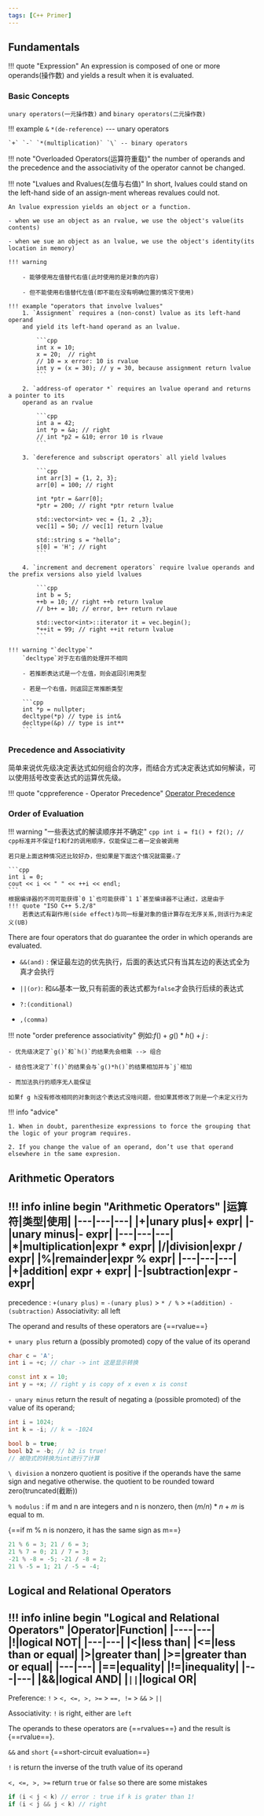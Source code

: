 ```yaml
---
tags: [C++ Primer]
---
```


## Fundamentals
!!! quote "Expression"
	An expression is composed of one or more operands(操作数) and yields a
	result when it is evaluated.

### Basic Concepts
`unary operators(一元操作数)` and `binary operators(二元操作数)` 

!!! example 
	`&` `*(de-reference)` --- unary operators

	`+` `-` `*(multiplication)` `\` -- binary operators


!!! note "Overloaded Operators(运算符重载)"
	the number of operands and the precedence and the associativity of 
	the operator cannot be changed.

!!! note "Lvalues and Rvalues(左值与右值)"
	In short, lvalues could stand on the left-hand side of an assign-ment
	whereas revalues could not.

	An lvalue expression yields an object or a function.

	- when we use an object as an rvalue, we use the object's value(its contents)

	- when we sue an object as an lvalue, we use the object's identity(its location in memory)

	!!! warning 

		- 能够使用左值替代右值(此时使用的是对象的内容)

		- 但不能使用右值替代左值(即不能在没有明确位置的情况下使用)

	!!! example "operators that involve lvalues"
		1. `Assignment` requires a (non-const) lvalue as its left-hand operand 
		and yield its left-hand operand as an lvalue.

			```cpp
			int x = 10;
			x = 20;  // right
			// 10 = x error: 10 is rvalue
			int y = (x = 30); // y = 30, because assignment return lvalue
			```

		2. `address-of operator *` requires an lvalue operand and returns a pointer to its
		operand as an rvalue

			```cpp
			int a = 42;
			int *p = &a; // right
			// int *p2 = &10; error 10 is rlvaue
			```

		3. `dereference and subscript operators` all yield lvalues
			
			```cpp
			int arr[3] = {1, 2, 3};
			arr[0] = 100; // right

			int *ptr = &arr[0];
			*ptr = 200; // right *ptr return lvalue

			std::vector<int> vec = {1, 2 ,3};
			vec[1] = 50; // vec[1] return lvalue

			std::string s = "hello";
			s[0] = 'H'; // right
			```

		4. `increment and decrement operators` require lvalue operands and the prefix versions also yield lvalues

			```cpp
			int b = 5;
			++b = 10; // right ++b return lvalue
			// b++ = 10; // error, b++ return rvlaue

			std::vector<int>::iterator it = vec.begin();
			*++it = 99; // right ++it return lvalue
			```

	!!! warning "`decltype`"
		`decltype`对于左右值的处理并不相同

		- 若推断表达式是一个左值，则会返回引用类型

		- 若是一个右值，则返回正常推断类型

		```cpp
		int *p = nullpter;
		decltype(*p) // type is int&
		decltype(&p) // type is int**
		```

### Precedence and Associativity 

简单来说优先级决定表达式如何组合的次序，而结合方式决定表达式如何解读，可以使用括号改变表达式的运算优先级。

!!! quote "cppreference - Operator Precedence"
	[Operator Precedence](https://en.cppreference.com/w/cpp/language/operator_precedence.html)



### Order of Evaluation
!!! warning "一些表达式的解读顺序并不确定"
	```cpp
	int i = f1() + f2(); // cpp标准并不保证f1和f2的调用顺序，仅能保证二者一定会被调用
	```
	
	若只是上面这种情况还比较好办，但如果是下面这个情况就需要⚠️了
	
	```cpp
	int i = 0;
	cout << i << " " << ++i << endl;
	```
	根据编译器的不同可能获得`0 1`也可能获得`1 1`甚至编译器不让通过，这是由于
	!!! quote "ISO C++ 5.2/8"
		若表达式有副作用(side effect)与同一标量对象的值计算存在无序关系,则该行为未定义(UB)

There are four operators that do guarantee the order in which operands are evaluated.

- `&&(and)` : 保证最左边的优先执行，后面的表达式只有当其左边的表达式全为真才会执行

- `||(or)`: 和`&&`基本一致,只有前面的表达式都为`false`才会执行后续的表达式

- `?:(conditional)`

- `,(comma)`

!!! note "order preference associativity"
	例如:$f() + g() * h() + j$ : 

	- 优先级决定了`g()`和`h()`的结果先会相乘 --> 组合

	- 结合性决定了`f()`的结果会与`g()*h()`的结果相加并与`j`相加

	- 而加法执行的顺序无人能保证

	如果f g h没有修改相同的对象则这个表达式没啥问题，但如果其修改了则是一个未定义行为


!!! info "advice"
	
	1. When in doubt, parenthesize expressions to force the grouping that the logic of your program requires.  

	2. If you change the value of an operand, don’t use that operand elsewhere in the same expresion.

## Arithmetic Operators
!!! info inline begin "Arithmetic Operators"
	|运算符|类型|使用|
	|---|---|---|
	|+|unary plus|+ expr|
	|-|unary minus|- expr|
	|---|---|---|
	|*|multiplication|expr * expr|
	|/|division|expr / expr|
	|%|remainder|expr % expr|
	|---|---|---|
	|+|addition| expr + expr|
	|-|subtraction|expr - expr| 
-----------------------------
precedence : `+(unary plus)`  = `-(unary plus)` > `* / %` > `+(addition) -(subtraction)`
Associativity: all left

The operand and results of these operators are {==rvalue==}

`+ unary plus` return a (possibly promoted) copy of the value of its operand
```cpp
char c = 'A';
int i = +c; // char -> int 这是显示转换

const int x = 10;
int y = +x; // right y is copy of x even x is const
```

`- unary minus` return the result of negating a (possible promoted) of the value of its operand;
```cpp
int i = 1024;
int k = -i; // k = -1024

bool b = true;
bool b2 = -b; // b2 is true!
// 被隐式的转换为int进行了计算
```

`\ division` a nonzero quotient is positive if the operands have the same sign and negative otherwise. the quotient to be rounded toward zero(truncated(截断))   


`% modulus` : if m and n are integers and n is nonzero, then $(m/n)*n + m%n$ is equal to m.

{==if m % n is nonzero, it has the same sign as m==}

```cpp
21 % 6 = 3; 21 / 6 = 3;
21 % 7 = 0; 21 / 7 = 3;
-21 % -8 = -5; -21 / -8 = 2;
21 % -5 = 1; 21 / -5 = -4;
```

## Logical and Relational Operators
!!! info inline begin "Logical and Relational Operators"
	|Operator|Function|
	|----|---|
	|!|logical NOT|
	|---|---|
	|<|less than|
	|<=|less than or equal|
	|>|greater than|
	|>=|greater than or equal|
	|---|---|
	|==|equality|
	|!=|inequality|
	|---|---|
	|&&|logical AND|
	|`||`|logical OR|
----------------------
Preference: `!` > `<, <=, >, >=` > `==, !=` > `&&` > `||` 

Associativity: `!` is right, either are `left`

The operands to these operators are {==rvalues==} and the result is {==rvalue==}.

`&&` and `short` {==short-circuit evaluation==}

`!` is return the inverse of the truth value of its operand

`<, <=, >, >=` return `true` or `false` so there are some mistakes
```cpp
if (i < j < k) // error : true if k is grater than 1! 
if (i < j && j < k) // right
```
<br>
<br>
<br>
<br>
<br>
<br>
<br>
<br>
<br>
<br>
<br>
<br>
<br>
<br>

## Assignment Operators
Preference: lower precedence than the relational operators

Associative: {==right==}

The left-hand operand of an assignment operator must be a {==modifiable lvalue==}, the result of an assignment is the type of the left-hand operand, which is an lvalue.
```cpp
int i = 0, j = 0, k = 0; // initialization, not assignment
const int ci = i; // initialization, not assignment

// each of these assignment s is illegal
1024 = k;
i + j = k;
ci = k; // error, ci is const(non modifiable)lvale

k = 0; // type int, value 0
k = 3.1415926; // type int, value 3

int ival, jval;
ival = jval = 0; // right, each assigned 0
```

compound assignment operators: `+=,-=,/=,*=,%=,>>=,<<=,&=,^=,|=`,  
```cpp
int i = 10;
i += 1; // i = i + 1;
```
!!! note 
	When we use the compound assignment, the left-hand operand is evaluated {==only once==}.

## Increment and Decrement Operators 
These operators require lvalue operands, the prefix form return the object itself as an lvalue, postfix form return a copy of the object's original value as an rvalue.

!!! note "the diff of prefix and postfix"
	```cpp
	int i = 0, j = 0;
	j = ++i; // j = 1, i = 1;
	j = i++; // j = 1, i = 2;
	```

!!! tip "using prefix"
	```cpp
	for (int i = 0; i < n; ++i) // rather than i++
	```
	前缀版本并不生成一个元素的拷贝,在复杂的数据类型中这种小技巧能节省不少开销.


## The Member Accsee Operators
`.(dot)` and `->(arrow) == (*ptr).member` 
```cpp
string s1 = "a string", *p = &s1;

auto n = s1.size(); // run the size member of the string s1
n = (*p).size(); // run size on the object to which p pointer
// deference(*) has lower preference of dot(.)
n = p->size(); // equivalent to (*p).size()
``` 

## The Conditional Operator
`?:` simple if-else logic inside an expression.
```cpp
cond ? expr1 : expr2;
```
if cond is true, then expr1 is evaluated, otherwise, expr 2 is evaluated. (必然先执行cond,在执行后面两个表达式中的一个)
```cpp
string finalgrad = (grade < 60) ? "fail" : "pass";
```

!!! note "return value" 
	That result of the conditional operator is an lvalue if both expressions are lvalues or if they convert to a common lvalue type. 

	Otherwise the result is an rvalue
	```cpp
	int a = 10, b = 20;
	(a > b ? a : b) = 30; // right

	int x = 5;
	double y = 3.14;
	int &ref = (x > 0 ? x : static_cast<int>(y)); // double -> int

	int c = (true ? 10 : 20) // right

	int d = 1;
	std::string s = "hello";
	auto result = (d > 0 ? d : s);// error, int -> string and  string -> int error!
	```

## The Bitwise Operators

!!! info inline begin "bitwise operators"
	|Operator|Function|
	|---|---|
	|~|bit-wise NOT|
	|<<|left shift|
	|>>|right shift|
	|&|bit-wise AND|
	|^|bit-wise XOR|
	|`|`|bit-wise OR|
----------------
!!! warning 
	若一个操作数是负数这对其进行某些位运算(比如说>>对于符号位的处理) 则其结果依赖于机器类型，这种情况下在C/C++标准下是UB的
----------------
`Shift Operators(<< >>)` return a copy of left-hand operand with the bits shifted ad directed by the right-hand operand.
⚠️ 若右边操作数的数值大于左操作数的位数,则该行为也是UB

Associative: left -> right
!!! info "Overload"
	I/O库重载的`>>` 和 `<<`,具有和位运算(内置含义)相同的结合律与优先级.
	```cpp
	std::cout << 42 + 10; // ok, + has higher precedence, so sum is printed
	std::cout << (10 < 42); // ok
	std::cout << 10 < 42; // error: attempt to compare cout to 42!
	```
--------
`NOT(~)` return a new value with the bits of its operand inverted.

- `char` will be promoted to `int` 

--------
`AND(&) OR(|) XOR (^)` return a new value with the bit pattern composed from its two operands.

- `char` will be promoted to `int`

## The sizeof Operator
Associative: right -> left

The `sizeof` operator returns the size, in bytes, of an expression or type name.the result of `sizeof` is a constant expression of type `size_t`.

!!! note inline begin 
	```cpp
	sizeof (type);
	sizeof expr;
	```
The operator takes one of two forms.

The `sizeof` not evaluate its operand, as `decltype`. 

```cpp
Sales_data data, *p;
sizeof(Sales_data);
sizeof data; // size of data's type, i.e. sizeof(Sales_data)
sizeof p; // size of a pointer(基于机器若是64位系统,则大小为8B)
sizeof *p; // size of the type to which op points,i.e. sizeof (Sales_data)
sizeof data.revenue; // size of the type of Sales_data's revenue member
// C++ 11:可以不提供对象访问成员(函数)
sizeof Sales_data::revenue; // alternative way to get the size of revenue
```

!!! info "the result of sizeof"
	- `char` or an expression of type `char` si guaranteed to be 1
	- a `reference` type returns the size of an object of the referenced type
	- {==a pointer returns the size needed hold a pointer==}
	- an `array` is the size of the entire array.
    	- that sizeof does not convent the array to a pointer
		```cpp
		constexpr size_t sz = sizeof(ia) / sizeof(*ia);
		int arr2[sz]; // ok sizeof return a constant expression
		```
	- a `string` or `vector` returns only the size of the fixed part of these types, it does not return the size used by the object's elements.
## The comma Operator(,)
The comma operator takes two operands, which it **evaluates** from {==left to right.==}

- left-hand will be discard when there are evaluated.
- the result of comma expression is the value of its right-hand expression
- the result is an lvalue if the right-hand operand is an lvaule


## Type Conversions
### Implicit Conversions
!!! info "When implicit conversions occur"
	- In most expressions, values of integral types smaller than int are first promoted to an appropriate larger integral type.
	- In conditions, non`bool` expressions are converted `bool`
	- In initializations, the initializer is converted to the type of the variable; in assignments, the right-hand operand is converted to the type of the left-hand
	- IN arithmetic and relational expressions with operands of mixed types, the types are converted to a common type.
	- conversions also happen during function cells.

**Pointer Conversions**
```cpp
int ia[10];
int *ip = ia; // convert ia to a pointer to the first element
```
!!! warning 
	将数组名转换为指针有几个例外

	- `decltype`
	```cpp
		int arr[10];
		decltype(arr) var; // the type of var is int[10]
	```
	- `&`
	```cpp
	int arr[10];
	int (*ptr)[10] = &arr; // the type ptr is int(*)[10]
	```
	- `sizeof`
	```cpp
	int arr[10];
	constexpr size_t size = sizeof(arr); // size is 10
	```
	- `typeid`
	- reference of array
	```cpp
	int arr[10];
	int (&ref)[10] = arr; // ref is reference of arr
	```
!!! info "Some other pointer conversions"
	- A constant integral value of 0 and the literal nullptr can be converted to and pointer type
	```cpp
	int *p1 = 0; // 0 -> int *
	double *p2 = nullptr; // nullptr -> double *
	```
	- a pointer to any non-const type can be converted to `void*`
	```cpp
	int x = 10;
	int *p_int = &x;
	void *p_void = p_int; // int* -> void*
	```
	- a pointer to any type can be converted to a `const void*`
	```cpp
	const char *p_str = "hello";
	const void *p_const_void = p_str; // const char * -> const void *
	```
### Explicit Conversions
`casts` ---> explicit conversion
```cpp
cast-name<type> (expression);
```
- cast-name: one of these
  - `static_cast` 
  - `dynamic_cast` : will be cover in 19.2
  - `const_cast`
  - `reinterpret_cast`
- type : the target type of the conversion
- expression: the value to be cast
!!! note 
	If type is reference, then the result is an lvalue.

**static_cast** 除去涉及底层const的强制类型转换都可以用
```cpp
int i, j;
double slope = static_cast<double>(j) / i; // j:int->double, i: int -> double
```

注意这里`i、j`的类型转换是不同的, `j`是被显示转换为double，而`i`是由于除法隐式提升为`double`

显示类型转换即使发生精度损失编译器也不会给出警告
```cpp
double d = 3.1415;
void *p = &d; // ok non const object can be stored in a void*
double *dp = static_cast<double*> (p); // converts void * back to the original pointer type
```

**const_cast** changes only a low-level const in its operand
```cpp
const char *pc;
char *p = const_cast<char*> (pc); // ok: but writing through p is undefined
```

{==Only a const_cast may be used to change the constness of an expression==}
```cpp
const char *cp;
char *q = static_cast<char*> (cp); // error: static_cast can't cast away const
static_const<string> (cp); // ok: converts string literal to string
const_cast<string>(cp); // error: const_cast only changes constness
```

**reinterpret_cast(非常危险一般不用)** a low-level reinterpretation(重新解释) of the bit pattern of its operands.

```cpp
int *ip;
char *pc = reinterpret_cast<char*> (ip);
```
!!! warning 
	如果真的将pc当char*使用会导致run-time error
	```cpp
	string str(pc); // result in bizarre run-time behavior.
	```

### Old-style cast
```cpp
type (expr); // function-style cast notation
(type) expr; // C-language-style cast notation
```
## Summarize
!!! abstract 
	C++ 提供了一套丰富的运算符，并定义了这些运算符作用于内置类型值时的行为。此外，C++ 还支持运算符重载，允许我们为自定义类类型定义运算符的含义。我们将在第14章学习如何为自己的类型定义运算符。​​
	
	​要理解包含多个运算符的表达式，必须掌握优先级（precedence）、结合性（associativity）和操作数求值顺序（order of operand evaluation）。每个运算符都有优先级和结合性。优先级决定了运算符在复合表达式中的分组方式，而结合性则决定了相同优先级的运算符如何分组。​​
	<br>
	<br>​
	大多数运算符不会规定操作数的求值顺序：编译器可以自由选择先计算左操作数还是右操作数。通常，操作数的求值顺序不会影响表达式的结果。然而，如果两个操作数引用同一个对象，并且其中一个操作数修改了该对象，那么程序就会存在严重的错误——而且这种错误可能很难被发现。​​
	
	最后，操作数通常会从其初始类型自动转换为另一种相关类型。例如，在所有表达式中，较小的整型会被提升为较大的整型。转换既适用于内置类型，也适用于类类型。转换也可以通过强制类型转换（cast）显式进行。

